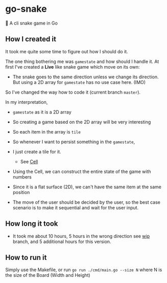 # go-snake
🐍 A cli snake game in Go

## How I created it
It took me quite some time to figure out how I should do it.

The one thing bothering me was `gamestate` and how should I handle it.
At first I've created a **Live** like snake game which move on its own:

- The snake goes to the same direction unless we change its direction.
But using a 2D array for `gamestate` has no use case here. (IMO)
  
So I've changed the way how to code it (current branch `master`).

In my interpretation,
- `gamestate` as it is a 2D array
- So creating a game based on the 2D array will be very interesting
- So each item in the array is `tile` 
- So whenever I want to persist something in the `gamestate`,
- I just create a tile for it.
    - See [Cell](https://github.com/theArtechnology/go-snake/blob/master/src/game/game.go#L18)
    
- Using the Cell, we can construct the entire state of the game with numbers
 - Since it is a flat surface (2D), we can't have the same item at the same position
- The move of the user should be decided by the user, so the best case scenario is to make it sequential
 and wait for the user input.
## How long it took
- It took me about 10 hours, 5 hours in the wrong direction see [wip](https://github.com/theArtechnology/go-snake/tree/wip) branch, and 5 additional hours for this version.

## How to run it
Simply use the Makefile, or run `go run ./cmd/main.go --size N` where N is the size of the Board (Width and Height)




